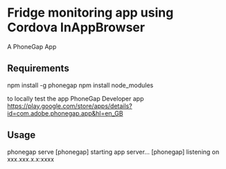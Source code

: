 # Fridge monitoring app using Cordova InAppBrowser 

A PhoneGap App

## Requirements

npm install -g phonegap
npm install node_modules

to locally test the app
PhoneGap Developer app
https://play.google.com/store/apps/details?id=com.adobe.phonegap.app&hl=en_GB

## Usage

phonegap serve
[phonegap] starting app server...
[phonegap] listening on xxx.xxx.x.x:xxxx
